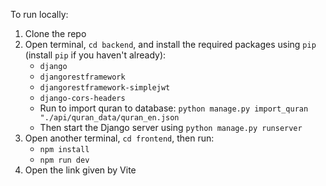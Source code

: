 To run locally:
  1. Clone the repo
  2. Open terminal, ```cd backend```, and install the required packages using ```pip``` (install ```pip``` if you haven't already):
     - ```django```
     - ```djangorestframework```
     - ```djangorestframework-simplejwt```
     - ```django-cors-headers```
     - Run to import quran to database: ```python manage.py import_quran "./api/quran_data/quran_en.json```
     - Then start the Django server using ```python manage.py runserver```
  3. Open another terminal, ```cd frontend```, then run:
     - ```npm install```
     - ```npm run dev```
  4. Open the link given by Vite
